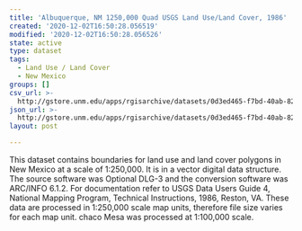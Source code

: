 ```yaml
---
title: 'Albuquerque, NM 1250,000 Quad USGS Land Use/Land Cover, 1986'
created: '2020-12-02T16:50:28.056519'
modified: '2020-12-02T16:50:28.056526'
state: active
type: dataset
tags:
  - Land Use / Land Cover
  - New Mexico
groups: []
csv_url: >-
  http://gstore.unm.edu/apps/rgisarchive/datasets/0d3ed465-f7bd-40ab-82bd-949dfd3f9a07/albuqshp.derived.csv
json_url: >-
  http://gstore.unm.edu/apps/rgisarchive/datasets/0d3ed465-f7bd-40ab-82bd-949dfd3f9a07/albuqshp.derived.json
layout: post

---
```

This dataset contains boundaries for land use and land cover polygons in New Mexico at a scale of 1:250,000. It is in a vector digital data structure. The source software was Optional DLG-3 and the conversion software was ARC/INFO 6.1.2.  For documentation refer to USGS Data Users Guide 4, National Mapping Program, Technical Instructions, 1986, Reston, VA.  These data are processed in 1:250,000 scale map units, therefore file size varies for each map unit.  chaco Mesa was processed at 1:100,000 scale.
